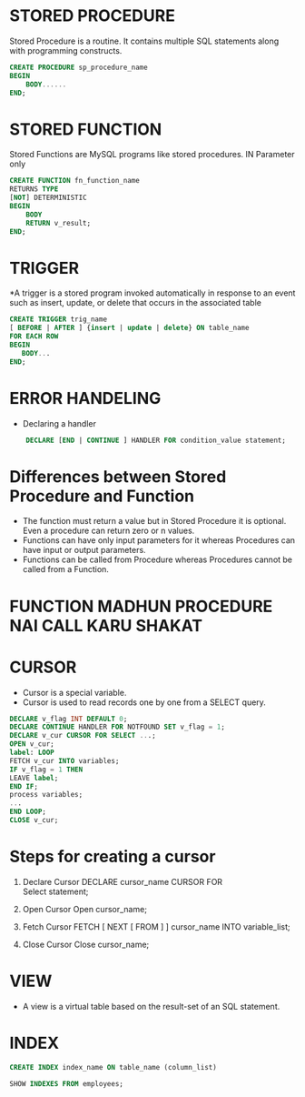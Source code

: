# STORED PROCEDURE
Stored Procedure is a routine. It contains multiple SQL statements along with programming constructs.

```SQL
CREATE PROCEDURE sp_procedure_name
BEGIN
	BODY......
END;
```
# STORED FUNCTION
Stored Functions are MySQL programs like stored procedures. IN Parameter only
```SQL
CREATE FUNCTION fn_function_name
RETURNS TYPE
[NOT] DETERMINISTIC
BEGIN
	BODY
	RETURN v_result;
END;
```
# TRIGGER
*A trigger is a stored program invoked automatically in response to an event such as insert, update, or delete that occurs in the associated table
```SQL
CREATE TRIGGER trig_name
[ BEFORE | AFTER ] {insert | update | delete} ON table_name
FOR EACH ROW
BEGIN
   BODY...
END;
```
# ERROR HANDELING

* Declaring a handler
```SQL
	DECLARE [END | CONTINUE ] HANDLER FOR condition_value statement;
```

# Differences between Stored Procedure and Function

* The function must return a value but in Stored Procedure it is optional. Even a procedure can return zero or n values.
* Functions can have only input parameters for it whereas Procedures can have input or output parameters.
* Functions can be called from Procedure whereas Procedures cannot be called from a Function.

# FUNCTION MADHUN PROCEDURE NAI CALL KARU SHAKAT

# CURSOR

* Cursor is a special variable.
* Cursor is used to read records one by one from a SELECT query.

```SQL
DECLARE v_flag INT DEFAULT 0;
DECLARE CONTINUE HANDLER FOR NOTFOUND SET v_flag = 1;
DECLARE v_cur CURSOR FOR SELECT ...;
OPEN v_cur;
label: LOOP
FETCH v_cur INTO variables;
IF v_flag = 1 THEN
LEAVE label;
END IF;
process variables;
...
END LOOP;
CLOSE v_cur;
```
# Steps for creating a cursor

1. Declare Cursor
DECLARE cursor_name CURSOR FOR  
Select statement;  

2. Open Cursor
Open cursor_name;  

3. Fetch Cursor
FETCH [ NEXT [ FROM ] ] cursor_name INTO variable_list;  

4. Close Cursor
Close cursor_name;

# VIEW
* A view is a virtual table based on the result-set of an SQL statement.

# INDEX
```SQL
CREATE INDEX index_name ON table_name (column_list)
```
```SQL
SHOW INDEXES FROM employees;
```
